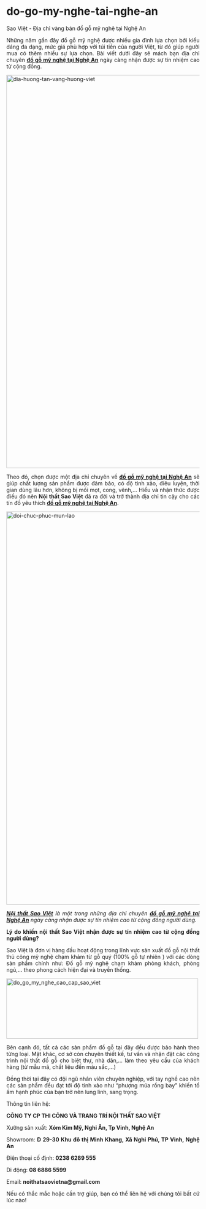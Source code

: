 # do-go-my-nghe-tai-nghe-an
Sao Việt - Địa chỉ vàng bán đồ gỗ mỹ nghệ tại Nghệ An
<p style="text-align: justify;">Những năm gần đây đồ gỗ mỹ nghệ được nhiều gia đình lựa chọn bởi kiểu dáng đa dạng, mức giá phù hợp với túi tiền của người Việt, từ đó giúp người mua có thêm nhiều sự lựa chọn. Bài viết dưới đây sẽ mách bạn địa chỉ chuyên <a href="http://noithatsaovietnghean.com/dia-chi-vang-ban-do-go-my-nghe-tai-nghe-an.htm"><strong>đồ gỗ mỹ nghệ tại Nghệ An</strong></a> ngày càng nhận được sự tín nhiệm cao từ cộng đồng.</p>
<p style="text-align: justify;"><img class="aligncenter wp-image-1053 size-large" src="http://noithatsaovietnghean.com/wp-content/uploads/2018/01/dia-huong-tan-vang-huong-viet-1024x1024.jpg" alt="dia-huong-tan-vang-huong-viet" width="1024" height="1024" /></p>
<p style="text-align: justify;">Theo đó, chọn được một địa chỉ chuyên về <a href="http://noithatsaovietnghean.com/dia-chi-vang-ban-do-go-my-nghe-tai-nghe-an.htm"><strong>đồ gỗ mỹ nghệ tại Nghệ An</strong></a> sẽ giúp chất lượng sản phẩm được đảm bảo, có độ tinh xảo, điêu luyện, thời gian dùng lâu hơn, không bị mối mọt, cong, vênh,… Hiểu và nhận thức được điều đó nên <strong>Nội thất Sao Việt</strong> đã ra đời và trở thành địa chỉ tin cậy cho các tín đồ yêu thích <a href="http://noithatsaovietnghean.com/dia-chi-vang-ban-do-go-my-nghe-tai-nghe-an.htm"><strong>đồ gỗ mỹ nghệ tại Nghệ An</strong></a>.</p>
<p style="text-align: justify;"><img class="aligncenter wp-image-1054 size-large" src="http://noithatsaovietnghean.com/wp-content/uploads/2018/01/doi-chuc-phuc-mun-lao-1024x1024.jpg" alt="doi-chuc-phuc-mun-lao" width="1024" height="1024" /></p>
<p style="text-align: justify;"><em><a href="http://noithatsaovietnghean.com"><strong>Nội thất Sao Việt</strong></a> là một trong những địa chỉ chuyên <a href="http://noithatsaovietnghean.com/dia-chi-vang-ban-do-go-my-nghe-tai-nghe-an.htm"><strong>đồ gỗ mỹ nghệ tại Nghệ An</strong></a> ngày càng nhận được sự tín nhiệm cao từ cộng đồng người dùng. </em></p>
<p style="text-align: justify;"><strong>Lý do khiến nội thất Sao Việt nhận được sự tín nhiệm cao từ cộng đồng người dùng?</strong></p>
<p style="text-align: justify;">Sao Việt là đơn vị hàng đầu hoạt động trong lĩnh vực sản xuất đồ gỗ nội thất thủ công mỹ nghệ chạm khảm từ gỗ quý (100% gỗ tự nhiên ) với các dòng sản phẩm chính như: Đồ gỗ mỹ nghệ chạm khảm phòng khách, phòng ngủ,… theo phong cách hiện đại và truyền thống.</p>
<p style="text-align: justify;"><img class="aligncenter wp-image-1062 size-full" src="http://noithatsaovietnghean.com/wp-content/uploads/2018/01/do_go_my_nghe_cao_cap_sao_viet.jpg" alt="do_go_my_nghe_cao_cap_sao_viet" width="500" height="157" /></p>
<p style="text-align: justify;">Bên cạnh đó, tất cả các sản phẩm đồ gỗ tại đây đều được bảo hành theo từng loại. Mặt khác, cơ sở còn chuyên thiết kế, tư vấn và nhận đặt các công trình nội thất đồ gỗ cho biệt thự, nhà dân,… làm theo yêu cầu của khách hàng (từ mẫu mã, chất liệu đến màu sắc,…)</p>
<p style="text-align: justify;">Đồng thời tại đây có đội ngũ nhân viên chuyên nghiệp, với tay nghề cao nên các sản phẩm đều đạt tới độ tinh xảo như “phượng múa rồng bay” khiến tổ ấm hạnh phúc của bạn trở nên lung linh, sang trọng.</p>
<p style="text-align: justify;">Thông tin liên hệ:</p>
<p style="text-align: justify;"><strong>CÔNG TY CP THI CÔNG VÀ TRANG TRÍ NỘI THẤT SAO VIỆT</strong></p>
<p style="text-align: justify;">Xưởng sản xuất: <strong>Xóm Kim Mỹ, Nghi Ân, Tp Vinh, Nghệ An</strong></p>
<p style="text-align: justify;">Showroom: <strong>D 29-30 Khu đô thị Minh Khang, Xã Nghi Phú, TP Vinh, Nghệ An</strong></p>
<p style="text-align: justify;">Điện thoại cố định: <strong>0238 6289 555</strong></p>
<p style="text-align: justify;">Di động: <strong>08 6886 5599</strong></p>
<p style="text-align: justify;">Email: <strong>noithatsaovietna@gmail.com</strong></p>
<p style="text-align: justify;">Nếu có thắc mắc hoặc cần trợ giúp, bạn có thể liên hệ với chúng tôi bất cứ lúc nào!</p>
